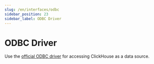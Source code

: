 ```yaml
---
slug: /en/interfaces/odbc
sidebar_position: 23
sidebar_label: ODBC Driver
---
```


# ODBC Driver

Use the [official ODBC driver](https://github.com/ClickHouse/clickhouse-odbc) for accessing ClickHouse as a data source.




